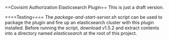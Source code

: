 ==Covisint Authorization Elasticsearch Plugin==
This is just a draft version.

====Testing====
The _package-and-start-server.sh_ script can be used to package the plugin and fire up an 
elasticsearch cluster with this plugin installed. Before running the script, download v1.5.2 and 
extract contents into a directory named _elasticsearch_ at the root of this project. 
